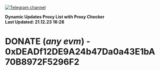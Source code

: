 [![Telegram channel](https://img.shields.io/endpoint?url=https://runkit.io/damiankrawczyk/telegram-badge/branches/master?url=https://t.me/n4z4v0d)](https://t.me/n4z4v0d) 

**Dynamic Updates Proxy List with Proxy Checker**  
**Last Updated: 21.12.23 16:28**

# DONATE (_any evm_) - 0xDEADf12DE9A24b47Da0a43E1bA70B8972F5296F2
